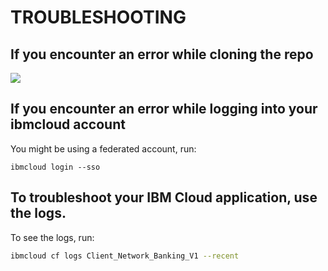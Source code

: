 # TROUBLESHOOTING
## If you encounter an error while cloning the repo

![](/doc/source/images/clone-error.png)

## If you encounter an error while logging into your ibmcloud account

You might be using a federated account, run:

```
ibmcloud login --sso
```


## To troubleshoot your IBM Cloud application, use the logs. 

To see the logs, run:

```bash
ibmcloud cf logs Client_Network_Banking_V1 --recent
```

## 
